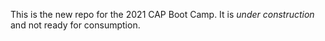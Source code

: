 This is the new repo for the 2021 CAP Boot Camp.
It is *under construction* and not ready for consumption.
